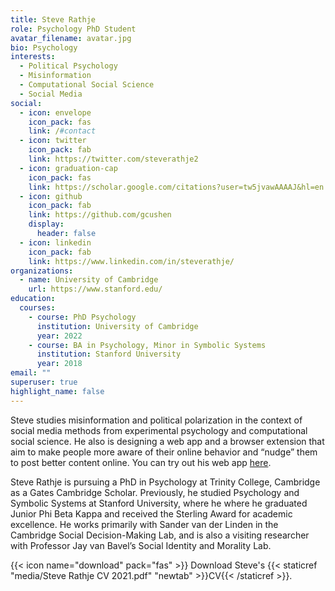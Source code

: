```yaml
---
title: Steve Rathje
role: Psychology PhD Student
avatar_filename: avatar.jpg
bio: Psychology
interests:
  - Political Psychology
  - Misinformation
  - Computational Social Science
  - Social Media
social:
  - icon: envelope
    icon_pack: fas
    link: /#contact
  - icon: twitter
    icon_pack: fab
    link: https://twitter.com/steverathje2
  - icon: graduation-cap
    icon_pack: fas
    link: https://scholar.google.com/citations?user=tw5jvawAAAAJ&hl=en
  - icon: github
    icon_pack: fab
    link: https://github.com/gcushen
    display:
      header: false
  - icon: linkedin
    icon_pack: fab
    link: https://www.linkedin.com/in/steverathje/
organizations:
  - name: University of Cambridge
    url: https://www.stanford.edu/
education:
  courses:
    - course: PhD Psychology
      institution: University of Cambridge
      year: 2022
    - course: BA in Psychology, Minor in Symbolic Systems
      institution: Stanford University
      year: 2018
email: ""
superuser: true
highlight_name: false
---
```

Steve studies misinformation and political polarization in the context of social media methods from experimental psychology and computational social science. He also is designing a web app and a browser extension that aim to make people more aware of their online behavior and “nudge” them to post better content online. You can try out his web app [here](https://steverathje.shinyapps.io/HaveISharedFakeNews/). 

Steve Rathje is pursuing a PhD in Psychology at Trinity College, Cambridge as a Gates Cambridge Scholar. Previously, he studied Psychology and Symbolic Systems at Stanford University, where he where he graduated Junior Phi Beta Kappa and received the Sterling Award for academic excellence. He works primarily with Sander van der Linden in the Cambridge Social Decision-Making Lab, and is also a visiting researcher with Professor Jay van Bavel’s Social Identity and Morality Lab. 

{{< icon name="download" pack="fas" >}} Download Steve's {{< staticref "media/Steve Rathje CV 2021.pdf" "newtab" >}}CV{{< /staticref >}}.
